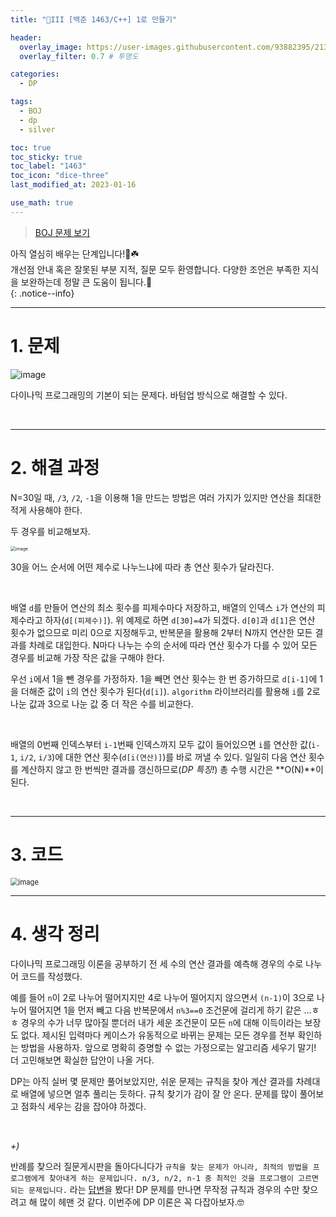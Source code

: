 ```yaml
---
title: "🤍III [백준 1463/C++] 1로 만들기"

header:
  overlay_image: https://user-images.githubusercontent.com/93882395/213858510-942c28ab-e4f7-4143-b612-5d8f212ab396.png
  overlay_filter: 0.7 # 투명도

categories:
  - DP

tags:
  - BOJ
  - dp
  - silver

toc: true
toc_sticky: true
toc_label: "1463"
toc_icon: "dice-three"
last_modified_at: 2023-01-16

use_math: true
---
```




> [BOJ 문제 보기](https://www.acmicpc.net/problem/1463)



아직 열심히 배우는 단계입니다!🐣☘️<br>개선점 안내 혹은 잘못된 부분 지적, 질문 모두 환영합니다. 다양한 조언은 부족한 지식을 보완하는데 정말 큰 도움이 됩니다.🥰<br>
{: .notice--info}

---

# 1. 문제

<img src="https://user-images.githubusercontent.com/93882395/212931143-b448d120-05f5-44d4-9b12-29460b1c18db.png" alt="image"  /> 

<br>

다이나믹 프로그래밍의 기본이 되는 문제다. 바텀업 방식으로 해결할 수 있다.

<br>

---

# 2. 해결 과정

N=30일 때, `/3`, `/2`, `-1`을 이용해 1을 만드는 방법은 여러 가지가 있지만 연산을 최대한 적게 사용해야 한다.

두 경우를 비교해보자. 

<img src="https://user-images.githubusercontent.com/93882395/212943967-01d045f6-6ed3-4589-b02d-fa6dc900d7aa.png" alt="image" style="zoom: 50%;" /> 

30을 어느 순서에 어떤 제수로 나누느냐에 따라 총 연산 횟수가 달라진다.

<br>

배열 `d`를 만들어 연산의 최소 횟수를 피제수마다 저장하고, 배열의 인덱스 `i`가 연산의 피제수라고 하자(`d[(피제수)]`). 위 예제로 하면 `d[30]=4`가 되겠다. `d[0]`과 `d[1]`은 연산 횟수가 없으므로 미리 0으로 지정해두고, 반복문을 활용해 2부터 N까지 연산한 모든 결과를 차례로 대입한다. N마다 나누는 수의 순서에 따라 연산 횟수가 다를 수 있어 모든 경우를 비교해 가장 작은 값을 구해야 한다.

우선 `i`에서 1을 뺀 경우를 가정하자. 1을 빼면 연산 횟수는 한 번 증가하므로 `d[i-1]`에 1을 더해준 값이 `i`의 연산 횟수가 된다(`d[i]`). `algorithm` 라이브러리를 활용해 `i`를 2로 나눈 값과 3으로 나눈 값 중 더 작은 수를 비교한다.

<br>

배열의 0번째 인덱스부터 `i-1`번째 인덱스까지 모두 값이 들어있으면 `i`를 연산한 값(`i-1`, `i/2`, `i/3`)에 대한 연산 횟수(`d[i(연산)]`)를 바로 꺼낼 수 있다. 일일히 다음 연산 횟수를 계산하지 않고 한 번씩만 결과를 갱신하므로(*DP 특징!*) 총 수행 시간은 **O(N)**이 된다.

<br>

---

# 3. 코드

<script src="https://gist.github.com/yj59/8aa142bc27c0037758e93f8a492b702d.js"></script>

<img src="https://user-images.githubusercontent.com/93882395/212876102-4f7cba24-6c7e-43ea-bb6f-62114400d5f1.png" alt="image" style="zoom: 80%;" />  

<br>

---

# 4. 생각 정리

다이나믹 프로그래밍 이론을 공부하기 전 세 수의 연산 결과를 예측해 경우의 수로 나누어 코드를 작성했다. 

예를 들어 `n`이 2로 나누어 떨어지지만 4로 나누어 떨어지지 않으면서 `(n-1)`이 3으로 나누어 떨어지면 1을 먼저 빼고 다음 반복문에서 `n%3==0` 조건문에 걸리게 하기 같은 ...ㅎㅎ 경우의 수가 너무 많아질 뿐더러 내가 세운 조건문이 모든 `n`에 대해 이득이라는 보장도 없다. 제시된 입력마다 케이스가 유동적으로 바뀌는 문제는 모든 경우를 전부 확인하는 방법을 사용하자. 앞으로 명확히 증명할 수 없는 가정으로는 알고리즘 세우기 말기! 더 고민해보면 확실한 답안이 나올 거다.

DP는 아직 실버 몇 문제만 풀어보았지만, 쉬운 문제는 규칙을 찾아 계산 결과를 차례대로 배열에 넣으면 얼추 풀리는 듯하다. 규칙 찾기가 감이 잘 안 온다. 문제를 많이 풀어보고 점화식 세우는 감을 잡아야 하겠다. 

<br>

*+)*

반례를 찾으러 질문게시판을 돌아다니다가 `규칙을 찾는 문제가 아니라, 최적의 방법을 프로그램에게 찾아내게 하는 문제입니다. n/3, n/2, n-1 중 최적인 것을 프로그램이 고르면 되는 문제입니다.` 라는 [답변](https://www.acmicpc.net/board/view/34860)을 봤다! DP 문제를 만나면 무작정 규칙과 경우의 수만 찾으려고 해 많이 헤맨 것 같다. 이번주에 DP 이론은 꼭 다잡아보자.🤓
